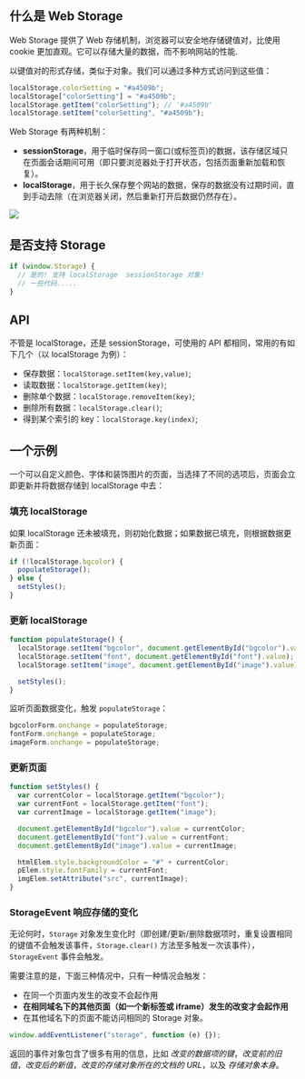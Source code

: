 ## 什么是 Web Storage

Web Storage 提供了 Web 存储机制，浏览器可以安全地存储键值对，比使用 cookie 更加直观。它可以存储大量的数据，而不影响网站的性能.

以键值对的形式存储，类似于对象。我们可以通过多种方式访问到这些值：

```js
localStorage.colorSetting = "#a4509b";
localStorage["colorSetting"] = "#a4509b";
localStorage.getItem("colorSetting"); // '#a4509b'
localStorage.setItem("colorSetting", "#a4509b");
```

Web Storage 有两种机制：

- **sessionStorage**，用于临时保存同一窗口(或标签页)的数据，该存储区域只在页面会话期间可用（即只要浏览器处于打开状态，包括页面重新加载和恢复）。
- **localStorage**，用于长久保存整个网站的数据，保存的数据没有过期时间，直到手动去除（在浏览器关闭，然后重新打开后数据仍然存在）。

![](https://www.runoob.com/wp-content/uploads/2019/04/3793073884-56950753e65db_articlex.png)

## 是否支持 Storage

```js
if (window.Storage) {
  // 是的! 支持 localStorage  sessionStorage 对象!
  // 一些代码.....
}
```

## API

不管是 localStorage，还是 sessionStorage，可使用的 API 都相同，常用的有如下几个（以 localStorage 为例）：

- 保存数据：`localStorage.setItem(key,value)`;
- 读取数据：`localStorage.getItem(key)`;
- 删除单个数据：`localStorage.removeItem(key)`;
- 删除所有数据：`localStorage.clear()`;
- 得到某个索引的 key：`localStorage.key(index)`;

## 一个示例

一个可以自定义颜色、字体和装饰图片的页面，当选择了不同的选项后，页面会立即更新并将数据存储到 localStorage 中去：

### 填充 localStorage

如果 localStorage 还未被填充，则初始化数据；如果数据已填充，则根据数据更新页面：

```js
if (!localStorage.bgcolor) {
  populateStorage();
} else {
  setStyles();
}
```

### 更新 localStorage

```js
function populateStorage() {
  localStorage.setItem("bgcolor", document.getElementById("bgcolor").value);
  localStorage.setItem("font", document.getElementById("font").value);
  localStorage.setItem("image", document.getElementById("image").value);

  setStyles();
}
```

监听页面数据变化，触发 `populateStorage`：

```js
bgcolorForm.onchange = populateStorage;
fontForm.onchange = populateStorage;
imageForm.onchange = populateStorage;
```

### 更新页面

```js
function setStyles() {
  var currentColor = localStorage.getItem("bgcolor");
  var currentFont = localStorage.getItem("font");
  var currentImage = localStorage.getItem("image");

  document.getElementById("bgcolor").value = currentColor;
  document.getElementById("font").value = currentFont;
  document.getElementById("image").value = currentImage;

  htmlElem.style.backgroundColor = "#" + currentColor;
  pElem.style.fontFamily = currentFont;
  imgElem.setAttribute("src", currentImage);
}
```

### StorageEvent 响应存储的变化

无论何时，`Storage` 对象发生变化时（即创建/更新/删除数据项时，重复设置相同的键值不会触发该事件，`Storage.clear()` 方法至多触发一次该事件），`StorageEvent` 事件会触发。

需要注意的是，下面三种情况中，只有一种情况会触发：

- 在同一个页面内发生的改变不会起作用
- **在相同域名下的其他页面（如一个新标签或 iframe）发生的改变才会起作用**
- 在其他域名下的页面不能访问相同的 Storage 对象。

```js
window.addEventListener("storage", function (e) {});
```

返回的事件对象包含了很多有用的信息，比如 _改变的数据项的键_，_改变前的旧值_，_改变后的新值_，_改变的存储对象所在的文档的 URL_，以及 _存储对象本身_。
